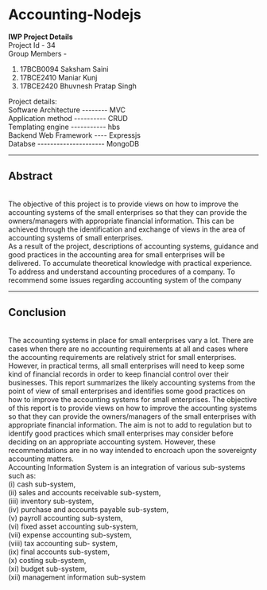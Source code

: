 # Accounting-Nodejs

<strong>IWP Project Details </strong> <br>
Project Id - 34 <br>
Group Members - <br>
1. 17BCB0094 Saksham Saini <br>
2. 17BCE2410 Maniar Kunj <br>
3. 17BCE2420 Bhuvnesh Pratap Singh <br>


Project details: <br>
  Software Architecture -------- MVC <br>
  Application method ---------- CRUD <br>
  Templating engine ----------- hbs <br>
  Backend Web Framework ---- Expressjs <br>
  Databse --------------------- MongoDB <br>

<hr>
<h2><strong> Abstract </strong></h2><br>
The objective of this project is to provide views on how to improve the accounting systems of
the small enterprises so that they can provide the owners/managers with appropriate financial
information. This can be achieved through the identification and exchange of views in the
area of accounting systems of small enterprises. <br>
As a result of the project, descriptions of accounting systems, guidance and good practices in
the accounting area for small enterprises will be delivered. To accumulate theoretical
knowledge with practical experience. To address and understand accounting procedures of a
company. To recommend some issues regarding accounting system of the company <br>

<hr>
<h2><strong> Conclusion </strong></h2><br>
The accounting systems in place for small enterprises vary a lot. There are cases when there
are no accounting requirements at all and cases where the accounting requirements are
relatively strict for small enterprises. However, in practical terms, all small enterprises will
need to keep some kind of financial records in order to keep financial control over their
businesses. This report summarizes the likely accounting systems from the point of view of
small enterprises and identifies some good practices on how to improve the accounting
systems for small enterprises. The objective of this report is to provide views on how to
improve the accounting systems so that they can provide the owners/managers of the small
enterprises with appropriate financial information. The aim is not to add to regulation but to
identify good practices which small enterprises may consider before deciding on an
appropriate accounting system. However, these recommendations are in no way intended to
encroach upon the sovereignty accounting matters. <br>
Accounting Information System is an integration of various sub-systems such as:<br>
(i) cash sub-system, <br>(ii) sales and accounts receivable sub-system,<br> (iii) inventory sub-system, <br>
(iv) purchase and accounts payable sub-system, <br>(v) payroll accounting sub-system, <br>(vi) fixed
asset accounting sub-system, <br>(vii) expense accounting sub-system, <br>(viii) tax accounting sub-
system, <br>(ix) final accounts sub-system, <br>(x) costing sub-system, <br>(xi) budget sub-system, <br>(xii)
management information sub-system
